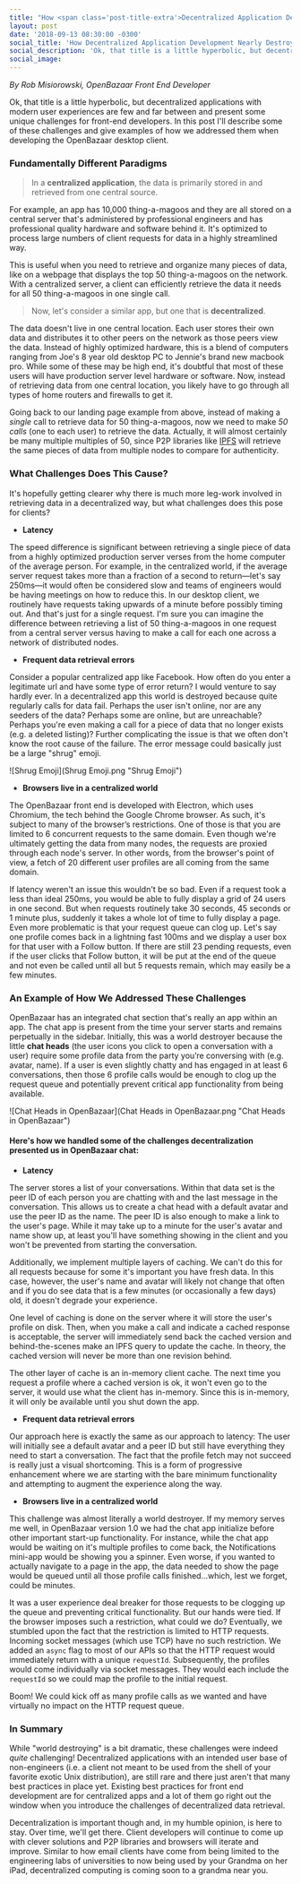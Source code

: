 ```yaml
---
title: "How <span class='post-title-extra'>Decentralized Application Development</span> Nearly <span class='post-title-extra'>Destroyed My World</span>"
layout: post
date: '2018-09-13 08:30:00 -0300'
social_title: 'How Decentralized Application Development Nearly Destroyed My World'
social_description: 'Ok, that title is a little hyperbolic, but decentralized applications with modern user experiences are few and far between and present some unique challenges for front-end developers.'
social_image: 
---
```


_By Rob Misiorowski, OpenBazaar Front End Developer_

Ok, that title is a little hyperbolic, but decentralized applications with modern user experiences are few and far between and present some unique challenges for front-end developers. In this post I'll describe some of these challenges and give examples of how we addressed them when developing the OpenBazaar desktop client.

### Fundamentally Different Paradigms

> In a **centralized application**, the data is primarily stored in and retrieved from one central source. 

For example, an app has 10,000 thing-a-magoos and they are all stored on a central server that's administered by professional engineers and has professional quality hardware and software behind it. It's optimized to process large numbers of client requests for data in a highly streamlined way.

This is useful when you need to retrieve and organize many pieces of data, like on a webpage that displays the top 50 thing-a-magoos on the network. With a centralized server, a client can efficiently retrieve the data it needs for all 50 thing-a-magoos in one single call.

> Now, let's consider a similar app, but one that is **decentralized**. 

The data doesn't live in one central location. Each user stores their own data and distributes it to other peers on the network as those peers view the data. Instead of highly optimized hardware, this is a blend of computers ranging from Joe's 8 year old desktop PC to Jennie's brand new macbook pro. While some of these may be high end, it's doubtful that most of these users will have production server level hardware or software. Now, instead of retrieving data from one central location, you likely have to go through all types of home routers and firewalls to get it.

Going back to our landing page example from above, instead of making a _single_ call to retrieve data for 50 thing-a-magoos, now we need to make _50 calls_ (one to each user) to retrieve the data. Actually, it will almost certainly be many multiple multiples of 50, since P2P libraries like [IPFS](https://ipfs.io) will retrieve the same pieces of data from multiple nodes to compare for authenticity.

### What Challenges Does This Cause?

It's hopefully getting clearer why there is much more leg-work involved in retrieving data in a decentralized way, but what challenges does this pose for clients?

- **Latency**

The speed difference is significant between retrieving a single piece of data from a highly optimized production server verses from the home computer of the average person. For example, in the centralized world, if the average server request takes more than a fraction of a second to return—let's say 250ms—it would often be considered slow and teams of engineers would be having meetings on how to reduce this. In our desktop client, we routinely have requests taking upwards of a minute before possibly timing out. And that's just for a single request. I'm sure you can imagine the difference between retrieving a list of 50 thing-a-magoos in one request from a central server versus having to make a call for each one across a network of distributed nodes.

- **Frequent data retrieval errors**

Consider a popular centralized app like Facebook. How often do you enter a legitimate url and have some type of error return? I would venture to say hardly ever. In a decentralized app this world is destroyed because quite regularly calls for data fail. Perhaps the user isn't online, nor are any seeders of the data? Perhaps some are online, but are unreachable? Perhaps you're even making a call for a piece of data that no longer exists (e.g. a deleted listing)? Further complicating the issue is that we often don't know the root cause of the failure. The error message could basically just be a large "shrug" emoji.

![Shrug Emoji](Shrug Emoji.png "Shrug Emoji")

- **Browsers live in a centralized world**

The OpenBazaar front end is developed with Electron, which uses Chromium, the tech behind the Google Chrome browser. As such, it's subject to many of the browser’s restrictions. One of those is that you are limited to 6 concurrent requests to the same domain. Even though we're ultimately getting the data from many nodes, the requests are proxied through each node's server. In other words, from the browser's point of view, a fetch of 20 different user profiles are all coming from the same domain.

If latency weren't an issue this wouldn't be so bad. Even if a request took a less than ideal 250ms, you would be able to fully display a grid of 24 users in one second. But when requests routinely take 30 seconds, 45 seconds or 1 minute plus, suddenly it takes a whole lot of time to fully display a page. Even more problematic is that your request queue can clog up. Let's say one profile comes back in a lightning fast 100ms and we display a user box for that user with a Follow button. If there are still 23 pending requests, even if the user clicks that Follow button, it will be put at the end of the queue and not even be called until all but 5 requests remain, which may easily be a few minutes.

### An Example of How We Addressed These Challenges

OpenBazaar has an integrated chat section that's really an app within an app. The chat app is present from the time your server starts and remains perpetually in the sidebar. Initially, this was a world destroyer because the little **chat heads** (the user icons you click to open a conversation with a user) require some profile data from the party you’re conversing with (e.g. avatar, name). If a user is even slightly chatty and has engaged in at least 6 conversations, then those 6 profile calls would be enough to clog up the request queue and potentially prevent critical app functionality from being available.

![Chat Heads in OpenBazaar](Chat Heads in OpenBazaar.png "Chat Heads in OpenBazaar")

#### Here's how we handled some of the challenges decentralization presented us in OpenBazaar chat:

- **Latency**

The server stores a list of your conversations. Within that data set is the peer ID of each person you are chatting with and the last message in the conversation. This allows us to create a chat head with a default avatar and use the peer ID as the name. The peer ID is also enough to make a link to the user's page. While it may take up to a minute for the user's avatar and name show up, at least you'll have something showing in the client and you won't be prevented from starting the conversation.

Additionally, we implement multiple layers of caching. We can't do this for all requests because for some it's important you have fresh data. In this case, however, the user's name and avatar will likely not change that often and if you do see data that is a few minutes (or occasionally a few days) old, it doesn't degrade your experience.

One level of caching is done on the server where it will store the user's profile on disk. Then, when you make a call and indicate a cached response is acceptable, the server will immediately send back the cached version and behind-the-scenes make an IPFS query to update the cache. In theory, the cached version will never be more than one revision behind.

The other layer of cache is an in-memory client cache. The next time you request a profile where a cached version is ok, it won't even go to the server, it would use what the client has in-memory. Since this is in-memory, it will only be available until you shut down the app.

- **Frequent data retrieval errors**

Our approach here is exactly the same as our approach to latency: The user will initially see a default avatar and a peer ID but still have everything they need to start a conversation. The fact that the profile fetch may not succeed is really just a visual shortcoming. This is a form of progressive enhancement where we are starting with the bare minimum functionality and attempting to augment the experience along the way.

- **Browsers live in a centralized world**

This challenge was almost literally a world destroyer. If my memory serves me well, in OpenBazaar version 1.0 we had the chat app initialize before other important start-up functionality. For instance, while the chat app would be waiting on it's multiple profiles to come back, the Notifications mini-app would be showing you a spinner. Even worse, if you wanted to actually navigate to a page in the app, the data needed to show the page would be queued until all those profile calls finished...which, lest we forget, could be minutes.

It was a user experience deal breaker for those requests to be clogging up the queue and preventing critical functionality. But our hands were tied. If the browser imposes such a restriction, what could we do? Eventually, we stumbled upon the fact that the restriction is limited to HTTP requests. Incoming socket messages (which use TCP) have no such restriction. We added an `async` flag to most of our APIs so that the HTTP request would immediately return with a unique `requestId`. Subsequently, the profiles would come individually via socket messages. They would each include the `requestId` so we could map the profile to the initial request.

Boom! We could kick off as many profile calls as we wanted and have virtually no impact on the HTTP request queue.

### In Summary

While "world destroying" is a bit dramatic, these challenges were indeed _quite_ challenging! Decentralized applications with an intended user base of non-engineers (i.e. a client not meant to be used from the shell of your favorite exotic Unix distribution), are still rare and there just aren't that many best practices in place yet. Existing best practices for front end development are for centralized apps and a lot of them go right out the window when you introduce the challenges of decentralized data retrieval.

Decentralization is important though and, in my humble opinion, is here to stay. Over time, we'll get there. Client developers will continue to come up with clever solutions and P2P libraries and browsers will iterate and improve. Similar to how email clients have come from being limited to the engineering labs of universities to now being used by your Grandma on her iPad, decentralized computing is coming soon to a grandma near you.


